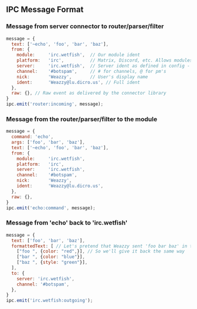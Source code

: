 ## IPC Message Format

### Message from server connector to router/parser/filter
```javascript
message = {
  text: ['~echo', 'foo', 'bar', 'baz'],
  from: {
    module:     'irc.wetfish',  // Our module ident
    platform:   'irc',          // Matrix, Discord, etc. Allows modules to apply platform-specific goodies
    server:     'irc.wetfish',  // Server ident as defined in config - doesn't necessarily match module ident
    channel:    '#botspam',     // # for channels, @ for pm's
    nick:       'Weazzy',       // User's display name
    ident:      'Weazzy@lu.dicro.us', // Full ident
  },
  raw: {}, // Raw event as delivered by the connector library
}
ipc.emit('router:incoming', message);
```

### Message from the router/parser/filter to the module
```javascript
message = {
  command: 'echo',
  args: ['foo', 'bar', 'baz'],
  text: ['~echo', 'foo', 'bar', 'baz'],
  from: {
    module:     'irc.wetfish',
    platform:   'irc',
    server:     'irc.wetfish',
    channel:    '#botspam',
    nick:       'Weazzy',
    ident:      'Weazzy@lu.dicro.us',
  },
  raw: {},
}
ipc.emit('echo:command', message);
```

### Message from 'echo' back to 'irc.wetfish'
```javascript
message = {
  text: ['foo', 'bar', 'baz'],
  formattedText: [ // Let's pretend that Weazzy sent 'foo bar baz' in these colors
    ["foo ", {color: "red",}], // So we'll give it back the same way
    ["bar ", {color: "blue"}],
    ["baz ", {style: "green"}],
  ],
  to: {
    server: 'irc.wetfish',
    channel: '#botspam',
  },
}
ipc.emit('irc.wetfish:outgoing');
```
